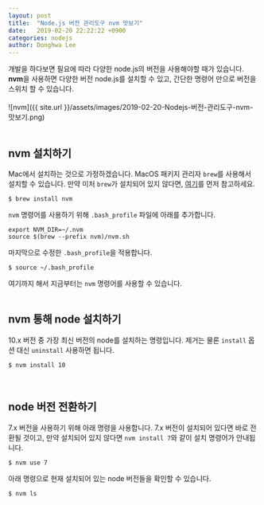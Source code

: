 ```yaml
---
layout: post
title:  "Node.js 버전 관리도구 nvm 맛보기"
date:   2019-02-20 22:22:22 +0900
categories: nodejs
author: Donghwa Lee
---
```

개발을 하다보면 필요에 따라 다양한 node.js의 버전을 사용해야할 때가 있습니다. **nvm**을 사용하면 다양한 버전 node.js를 설치할 수 있고, 간단한 명령어 만으로 버전을 스위치 할 수 있습니다.
<br/>
<br/>
![nvm]({{ site.url }}/assets/images/2019-02-20-Nodejs-버전-관리도구-nvm-맛보기.png)
<br/>
<br/>

## nvm 설치하기
Mac에서 설치하는 것으로 가정하겠습니다. MacOS 패키지 관리자 `brew`를 사용해서 설치할 수 있습니다. 만약 미처 `brew`가 설치되어 있지 않다면, [여기](https://brew.sh/index_ko)를 먼저 참고하세요.

```shell
$ brew install nvm
```
`nvm` 명령어를 사용하기 위해 `.bash_profile` 파일에 아래를 추가합니다.
```shell
export NVM_DIR=~/.nvm
source $(brew --prefix nvm)/nvm.sh
```
마지막으로 수정한 `.bash_profile`을 적용합니다.
```shell
$ source ~/.bash_profile
```
여기까지 해서 지금부터는 `nvm` 명령어를 사용할 수 있습니다.
<br/>
<br/>

## nvm 통해 node 설치하기
10.x 버전 중 가장 최신 버전의 node를 설치하는 명령입니다. 제거는 물론 `install` 옵션 대신 `uninstall` 사용하면 됩니다.
```shell
$ nvm install 10
```
<br/>

## node 버전 전환하기
7.x 버전을 사용하기 위해 아래 명령을 사용합니다. 7.x 버전이 설치되어 있다면 바로 전환될 것이고, 만약 설치되어 있지 않다면 `nvm install 7`와 같이 설치 명령어가 안내됩니다.
```shell
$ nvm use 7
```
아래 명령으로 현재 설치되어 있는 node 버전들을 확인할 수 있습니다.
```shell
$ nvm ls
```